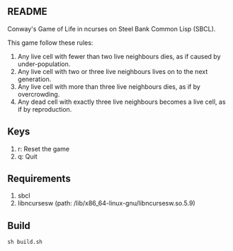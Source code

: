 README
------

Conway's Game of Life in ncurses on Steel Bank Common Lisp (SBCL).

This game follow these rules:

1. Any live cell with fewer than two live neighbours dies, as if caused by under-population.
2. Any live cell with two or three live neighbours lives on to the next generation.
3. Any live cell with more than three live neighbours dies, as if by overcrowding.
4. Any dead cell with exactly three live neighbours becomes a live cell, as if by reproduction.

Keys
----

1. r: Reset the game
2. q: Quit

Requirements
------------

1. sbcl
2. libncursesw (path: /lib/x86_64-linux-gnu/libncursesw.so.5.9)

Build
-----

`sh build.sh`
